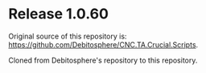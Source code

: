# Release 1.0.60

Original source of this repository is: https://github.com/Debitosphere/CNC.TA.Crucial.Scripts.
 
Cloned from Debitosphere's repository to this repository.
